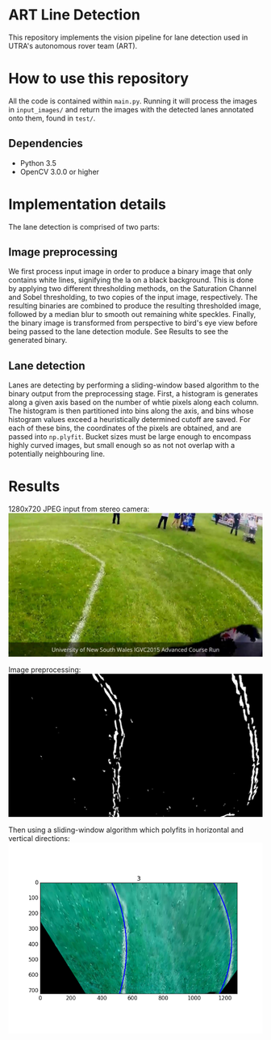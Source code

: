 # ART Line Detection

This repository implements the vision pipeline for lane detection used in UTRA's autonomous rover team (ART).

# How to use this repository
All the code is contained within `main.py`. Running it will process the images in `input_images/` and return the images with the detected lanes annotated onto them, found in `test/`.

## Dependencies
* Python 3.5
* OpenCV 3.0.0 or higher

# Implementation details
The lane detection is comprised of two parts:

## Image preprocessing
We first process input image in order to produce a binary image that only contains white lines, signifying the la on a black background. This is done by applying two different thresholding methods, on the Saturation Channel and Sobel thresholding, to two copies of the input image, respectively. The resulting binaries are combined to produce the resulting thresholded image, followed by a median blur to smooth out remaining white speckles. Finally, the binary image is transformed from perspective to bird's eye view before being passed to the lane detection module. See Results to see the generated binary.

## Lane detection
Lanes are detecting by performing a sliding-window based algorithm to the binary output from the preprocessing stage. First, a histogram is generates along a given axis based on the number of whtie pixels along each column. The histogram is then partitioned into bins along the axis, and bins whose histogram values exceed a heuristically determined cutoff are saved. For each of these bins, the coordinates of the pixels are obtained, and are passed into `np.plyfit`. Bucket sizes must be large enough to encompass highly curved images, but small enough so as not not overlap with a potentially neighbouring line.


# Results

1280x720 JPEG input from stereo camera: 
![alt inputimage](https://github.com/UTRA-ART/ART_Line_Detection/blob/master/images/3.jpg)

Image preprocessing:
![alt outputimage](https://github.com/UTRA-ART/ART_Line_Detection/blob/master/output_images/3.jpg)

Then using a sliding-window algorithm which polyfits in horizontal and vertical directions:
![alt finalimage](https://github.com/UTRA-ART/ART_Line_Detection/blob/master/final_images/3.png)
